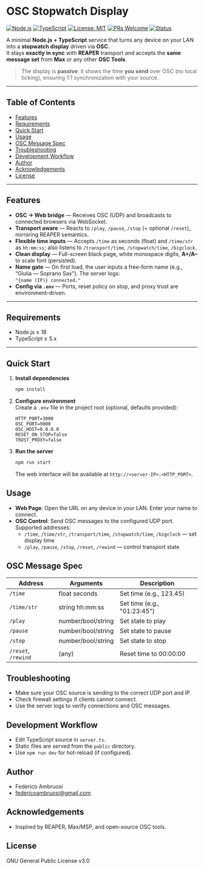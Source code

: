 # OSC Stopwatch Display

[![Node.js](https://img.shields.io/badge/Node.js-%E2%89%A5%2018-43853D?logo=node.js&logoColor=white)](https://nodejs.org/)
[![TypeScript](https://img.shields.io/badge/TypeScript-5.x-3178C6?logo=typescript&logoColor=white)](https://www.typescriptlang.org/)
[![License: MIT](https://img.shields.io/badge/License-MIT-000000.svg)](LICENSE)
[![PRs Welcome](https://img.shields.io/badge/PRs-welcome-1AAB8B.svg)](#contributing)
[![Status](https://img.shields.io/badge/status-in%20use-4C9AFF.svg)](#roadmap)

A minimal **Node.js + TypeScript** service that turns any device on your LAN into a **stopwatch display** driven via **OSC**.  
It stays **exactly in sync** with **REAPER** transport and accepts the **same message set** from **Max** or any other **OSC Tools**.

> The display is **passive**: it shows the time **you send** over OSC (no local ticking), ensuring 1:1 synchronization with your source.

---

## Table of Contents

- [Features](#features)
- [Requirements](#requirements)
- [Quick Start](#quick-start)
- [Usage](#usage)
- [OSC Message Spec](#osc-message-spec)
- [Troubleshooting](#troubleshooting)
- [Development Workflow](#development-workflow)
- [Author](#author)
- [Acknowledgements](#acknowledgements)
- [License](#license)

---

## Features

- **OSC → Web bridge** — Receives OSC (UDP) and broadcasts to connected browsers via WebSocket.
- **Transport aware** — Reacts to `/play`, `/pause`, `/stop` (+ optional `/reset`), mirroring REAPER semantics.
- **Flexible time inputs** — Accepts `/time` as seconds (float) and `/time/str` as `hh:mm:ss`; also listens to `/transport/time`, `/stopwatch/time`, `/bigclock`.
- **Clean display** — Full-screen black page, white monospace digits, **A+/A–** to scale font (persisted).
- **Name gate** — On first load, the user inputs a free-form name (e.g., “Giulia — Soprano Sax”). The server logs:  
  `"{name (IP)} connected."`
- **Config via `.env`** — Ports, reset policy on stop, and proxy trust are environment-driven.

---

## Requirements

- Node.js ≥ 18
- TypeScript ≥ 5.x

---

## Quick Start

1. **Install dependencies**  
   ```bash
   npm install
   ```

2. **Configure environment**  
   Create a `.env` file in the project root (optional, defaults provided):
   ```
   HTTP_PORT=3000
   OSC_PORT=9000
   OSC_HOST=0.0.0.0
   RESET_ON_STOP=false
   TRUST_PROXY=false
   ```

3. **Run the server**  
   ```bash
   npm run start
   ```
   The web interface will be available at `http://<server-IP>:<HTTP_PORT>`.

## Usage

- **Web Page**: Open the URL on any device in your LAN. Enter your name to connect.
- **OSC Control**: Send OSC messages to the configured UDP port. Supported addresses:
  - `/time`, `/time/str`, `/transport/time`, `/stopwatch/time`, `/bigclock` — set display time
  - `/play`, `/pause`, `/stop`, `/reset`, `/rewind` — control transport state

## OSC Message Spec

| Address           | Arguments           | Description                  |
|-------------------|--------------------|------------------------------|
| `/time`           | float seconds      | Set time (e.g., 123.45)      |
| `/time/str`       | string hh:mm:ss    | Set time (e.g., "01:23:45")  |
| `/play`           | number/bool/string | Set state to play            |
| `/pause`          | number/bool/string | Set state to pause           |
| `/stop`           | number/bool/string | Set state to stop            |
| `/reset`, `/rewind` | (any)            | Reset time to 00:00:00       |

## Troubleshooting

- Make sure your OSC source is sending to the correct UDP port and IP.
- Check firewall settings if clients cannot connect.
- Use the server logs to verify connections and OSC messages.

## Development Workflow

- Edit TypeScript source in `server.ts`.
- Static files are served from the `public` directory.
- Use `npm run dev` for hot-reload (if configured).

## Author

- Federico Ambruosi
- federicoambruosi@gmail.com

## Acknowledgements

- Inspired by REAPER, Max/MSP, and open-source OSC tools.

## License

GNU General Public License v3.0